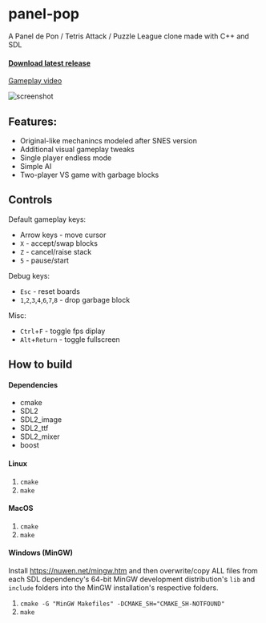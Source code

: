 # panel-pop
A Panel de Pon / Tetris Attack / Puzzle League clone made with C++ and SDL

#### [Download latest release](https://github.com/a544jh/panel-pop/releases/latest)

[Gameplay video](http://www.youtube.com/watch?v=z_DVUP2aS9Y)

![screenshot](screenshot.png)

## Features:
* Original-like mechanincs modeled after SNES version
* Additional visual gameplay tweaks
* Single player endless mode
* Simple AI
* Two-player VS game with garbage blocks

## Controls

Default gameplay keys:
* Arrow keys - move cursor
* `X` - accept/swap blocks
* `Z` - cancel/raise stack
* `5` - pause/start

Debug keys:
* `Esc` - reset boards
* `1`,`2`,`3`,`4`,`6`,`7`,`8` - drop garbage block

Misc:
* `Ctrl`+`F` - toggle fps diplay
* `Alt`+`Return` - toggle fullscreen


## How to build
#### Dependencies
* cmake
* SDL2
* SDL2_image
* SDL2_ttf
* SDL2_mixer
* boost

#### Linux
1. `cmake`
2. `make`

#### MacOS
1. `cmake`
2. `make`

#### Windows (MinGW)

Install https://nuwen.net/mingw.htm and then overwrite/copy ALL files from each
SDL dependency's 64-bit MinGW development distribution's `lib` and `include`
folders into the MinGW installation's respective folders.

1. `cmake -G "MinGW Makefiles" -DCMAKE_SH="CMAKE_SH-NOTFOUND"`
2. `make`
